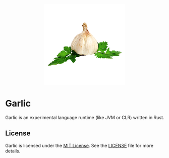 <p align="center">
    <img alt="Garlic Icon" src="assets/garlic.png">
</p>

# Garlic
Garlic is an experimental language runtime (like JVM or CLR) written in Rust.

## License
Garlic is licensed under the [MIT License](https://opensource.org/license/mit/).
See the [LICENSE](LICENSE) file for more details.